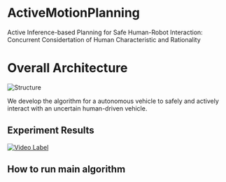# ActiveMotionPlanning
Active Inference-based Planning for Safe Human-Robot Interaction: Concurrent Considertation of Human Characteristic and Rationality

# Overall Architecture  
![Structure](https://github.com/HMCL-UNIST/ActiveMotionPlanning/assets/86097031/3530b829-8913-4702-ad31-3a84791c691d)

We develop the algorithm for a autonomous vehicle to safely and actively interact with an uncertain human-driven vehicle.


## Experiment Results
[![Video Label](http://img.youtube.com/vi/UGte64IgJBk/0.jpg)](https://youtu.be/UGte64IgJBk)

## How to run main algorithm

